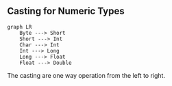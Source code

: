 ## Casting for Numeric Types

```mermaid
graph LR
    Byte ---> Short
    Short ---> Int
    Char ---> Int
    Int ---> Long
    Long ---> Float
    Float ---> Double
```

The casting are one way operation from the left to right.
